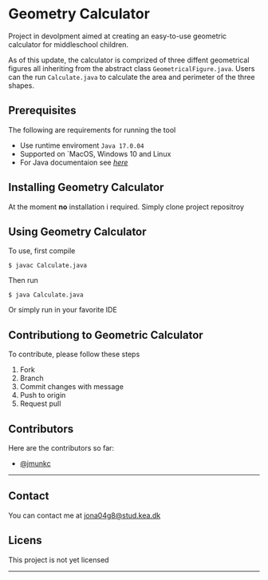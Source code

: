 # Geometry Calculator

Project in devolpment aimed at creating an easy-to-use geometric calculator for middleschool children.

As of this update, the calculator is comprized of three diffent geometrical figures all inheriting from the abstract class `GeometricalFigure.java`. Users can the run `Calculate.java` to calculate the area and perimeter of the three shapes.

## Prerequisites
The following are requirements for running the tool
* Use runtime enviroment `Java 17.0.04`
* Supported on `MacOS, Windows 10 and Linux
* For Java documentaion see _[here](https://docs.oracle.com/en/java/)_

## Installing Geometry Calculator
At the moment **no** installation i required. Simply clone project repositroy


## Using Geometry Calculator
To use, first compile
```
$ javac Calculate.java
```
Then run
```
$ java Calculate.java
```
Or simply run in your favorite IDE

## Contributiong to Geometric Calculator
To contribute, please follow these steps
1. Fork
2. Branch
3. Commit changes with message
4. Push to origin
5. Request pull

## Contributors
Here are the contributors so far:
* [@jmunkc](https://github.com/jmunkc)
___
## Contact
You can contact me at [jona04g8@stud.kea.dk](jona04g8@stud.kea.dk)

## Licens
This project is not yet licensed

***